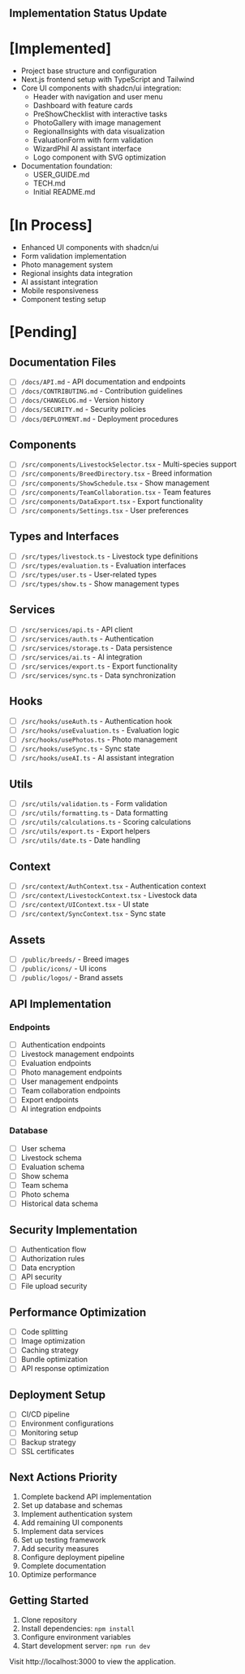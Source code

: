 ## Implementation Status Update

# [Implemented]
- Project base structure and configuration
- Next.js frontend setup with TypeScript and Tailwind
- Core UI components with shadcn/ui integration:
  - Header with navigation and user menu
  - Dashboard with feature cards
  - PreShowChecklist with interactive tasks
  - PhotoGallery with image management
  - RegionalInsights with data visualization
  - EvaluationForm with form validation
  - WizardPhil AI assistant interface
  - Logo component with SVG optimization
- Documentation foundation:
  - USER_GUIDE.md
  - TECH.md
  - Initial README.md

# [In Process]
- Enhanced UI components with shadcn/ui
- Form validation implementation
- Photo management system
- Regional insights data integration
- AI assistant integration
- Mobile responsiveness
- Component testing setup

# [Pending]

## Documentation Files
- [ ] `/docs/API.md` - API documentation and endpoints
- [ ] `/docs/CONTRIBUTING.md` - Contribution guidelines
- [ ] `/docs/CHANGELOG.md` - Version history
- [ ] `/docs/SECURITY.md` - Security policies
- [ ] `/docs/DEPLOYMENT.md` - Deployment procedures

## Components
- [ ] `/src/components/LivestockSelector.tsx` - Multi-species support
- [ ] `/src/components/BreedDirectory.tsx` - Breed information
- [ ] `/src/components/ShowSchedule.tsx` - Show management
- [ ] `/src/components/TeamCollaboration.tsx` - Team features
- [ ] `/src/components/DataExport.tsx` - Export functionality
- [ ] `/src/components/Settings.tsx` - User preferences

## Types and Interfaces
- [ ] `/src/types/livestock.ts` - Livestock type definitions
- [ ] `/src/types/evaluation.ts` - Evaluation interfaces
- [ ] `/src/types/user.ts` - User-related types
- [ ] `/src/types/show.ts` - Show management types

## Services
- [ ] `/src/services/api.ts` - API client
- [ ] `/src/services/auth.ts` - Authentication
- [ ] `/src/services/storage.ts` - Data persistence
- [ ] `/src/services/ai.ts` - AI integration
- [ ] `/src/services/export.ts` - Export functionality
- [ ] `/src/services/sync.ts` - Data synchronization

## Hooks
- [ ] `/src/hooks/useAuth.ts` - Authentication hook
- [ ] `/src/hooks/useEvaluation.ts` - Evaluation logic
- [ ] `/src/hooks/usePhotos.ts` - Photo management
- [ ] `/src/hooks/useSync.ts` - Sync state
- [ ] `/src/hooks/useAI.ts` - AI assistant integration

## Utils
- [ ] `/src/utils/validation.ts` - Form validation
- [ ] `/src/utils/formatting.ts` - Data formatting
- [ ] `/src/utils/calculations.ts` - Scoring calculations
- [ ] `/src/utils/export.ts` - Export helpers
- [ ] `/src/utils/date.ts` - Date handling

## Context
- [ ] `/src/context/AuthContext.tsx` - Authentication context
- [ ] `/src/context/LivestockContext.tsx` - Livestock data
- [ ] `/src/context/UIContext.tsx` - UI state
- [ ] `/src/context/SyncContext.tsx` - Sync state

## Assets
- [ ] `/public/breeds/` - Breed images
- [ ] `/public/icons/` - UI icons
- [ ] `/public/logos/` - Brand assets

## API Implementation
### Endpoints
- [ ] Authentication endpoints
- [ ] Livestock management endpoints
- [ ] Evaluation endpoints
- [ ] Photo management endpoints
- [ ] User management endpoints
- [ ] Team collaboration endpoints
- [ ] Export endpoints
- [ ] AI integration endpoints

### Database
- [ ] User schema
- [ ] Livestock schema
- [ ] Evaluation schema
- [ ] Show schema
- [ ] Team schema
- [ ] Photo schema
- [ ] Historical data schema

## Security Implementation
- [ ] Authentication flow
- [ ] Authorization rules
- [ ] Data encryption
- [ ] API security
- [ ] File upload security

## Performance Optimization
- [ ] Code splitting
- [ ] Image optimization
- [ ] Caching strategy
- [ ] Bundle optimization
- [ ] API response optimization

## Deployment Setup
- [ ] CI/CD pipeline
- [ ] Environment configurations
- [ ] Monitoring setup
- [ ] Backup strategy
- [ ] SSL certificates

## Next Actions Priority
1. Complete backend API implementation
2. Set up database and schemas
3. Implement authentication system
4. Add remaining UI components
5. Implement data services
6. Set up testing framework
7. Add security measures
8. Configure deployment pipeline
9. Complete documentation
10. Optimize performance

## Getting Started
1. Clone repository
2. Install dependencies: `npm install`
3. Configure environment variables
4. Start development server: `npm run dev`

Visit http://localhost:3000 to view the application.
